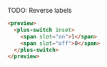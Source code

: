 TODO: Reverse labels

```html [template]
<preview>
  <plus-switch inset>
    <span slot="on">1</span>
    <span slot="off">0</span>
  </plus-switch>
</preview>
```
